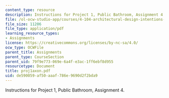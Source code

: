 ```yaml
---
content_type: resource
description: Instructions for Project 1, Public Bathroom, Assignment 4.
file: /ol-ocw-studio-app/courses/4-104-architectural-design-intentions-spring-2004/de590059af50aaaf786e9690d2f2bda9_proj1axon.pdf
file_size: 11206
file_type: application/pdf
learning_resource_types:
- Assignments
license: https://creativecommons.org/licenses/by-nc-sa/4.0/
ocw_type: OCWFile
parent_title: Assignments
parent_type: CourseSection
parent_uid: 79f9e773-069e-6a4f-e3ac-1ff6ebf8d955
resourcetype: Document
title: proj1axon.pdf
uid: de590059-af50-aaaf-786e-9690d2f2bda9
---
```

Instructions for Project 1, Public Bathroom, Assignment 4.